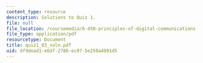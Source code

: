 ```yaml
---
content_type: resource
description: Solutions to Quiz 1.
file: null
file_location: /coursemedia/6-450-principles-of-digital-communications-i-fall-2006/df9dead1e6df2786ec075e250a4091d5_quiz1_03_soln.pdf
file_type: application/pdf
resourcetype: Document
title: quiz1_03_soln.pdf
uid: df9dead1-e6df-2786-ec07-5e250a4091d5
---
```


